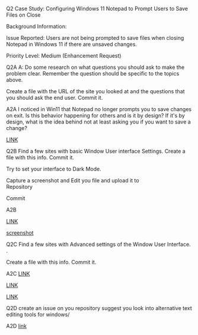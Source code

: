 Q2
Case Study: Configuring Windows 11 Notepad to Prompt Users to Save Files on Close

Background Information:

Issue Reported: Users are not being prompted to save files when closing Notepad in Windows 11 if there are unsaved changes.

Priority Level: Medium (Enhancement Request)

Q2A
A: Do some research on what questions you should ask to make the problem clear.
Remember the question should be specific to the topics above.

Create a file with the URL of the site you looked at and the questions that you should ask the end user.
Commit it.

A2A
I noticed in Win11 that Notepad no longer prompts you to save changes on exit. Is this behavior happening for others and is it by design?
If it's by design, what is the idea behind not at least asking you if you want to save a change? 

[LINK](https://www.reddit.com/r/sysadmin/comments/1fnkfui/notepad_on_windows_11_no_longer_prompts_you_to/)

Q2B 
Find a  few sites with basic Window User interface   Settings.
Create a  file with this info.
Commit it.

Try to set your interface to Dark Mode. 

Capture a screenshot and Edit you file and  upload it to  
Repository 

Commit 

A2B 

[LINK](https://help.salesforce.com/s/articleView?id=sf.customize_ui_settings.htm&type=5)

[screenshot](https://github.com/Jaspreet0761/IT241021_Exam_M05/issues/3)

Q2C 
Find a few sites with Advanced settings of the Window User Interface. .

Create a  file with this info. Commit it.

A2C
[LINK](https://code.visualstudio.com/docs/getstarted/settings)

[LINK](https://git-extensions-documentation.readthedocs.io/en/release-5.1/settings.html)

[LINK](https://support.atlassian.com/bitbucket-cloud/docs/add-edit-and-commit-to-source-files/)

Q2D 
create an issue on you repository suggest you look into alternative text editing tools for windows/

A2D 
[link](https://github.com/Jaspreet0761/IT241021_Exam_M05/issues/2)

